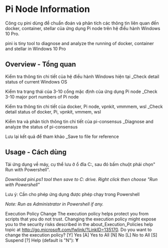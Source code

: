 # Pi Node Information
 
Công cụ pini dùng để chuẩn đoán và phân tích các thông tin liên quan đến docker, container, stellar của ứng dụng Pi node trên hệ điều hành Windows 10 Pro.

pini is tiny tool to diagnose and analyze the running of docker, container and stellar in Windows 10 Pro

## Overview - Tổng quan

Kiểm tra thông tin chi tiết của hệ điều hành Windows hiện tại
_Check detail status of current Windows OS

Kiểm tra trạng thái của 3-10 cổng mặc định của ứng dụng Pi node
_Check 3-10 major port numbers of Pi node

Kiểm tra thông tin chi tiết của docker, Pi node, vpnkit, vmmmem, wsl
_Check detail status of docker, Pi, vpnkit, vmmem, wsl

Kiểm tra và phân tích thông tin chi tiết của pi-consensus
_Diagnose and analyze the status of pi-consensus

Lưu lại kết quả để tham khảo
_Save to file for reference

## Usage - Cách dùng
Tải ứng dụng về máy, cụ thể lưu ở ổ đĩa C:, sau đó bấm chuột phải chọn" Run with Powershell".

_Download pini.ps1 tool then save to C: drive. Right click then choose "Run with Powershell"_

Lưu ý: Cần cho phép ứng dụng được phép chạy trong Powershell

_Note: Run as Administrator in Powershell if any._

Execution Policy Change
The execution policy helps protect you from scripts that you do not trust. Changing the execution policy might expose
you to the security risks described in the about_Execution_Policies help topic at
http://go.microsoft.com/fwlink/?LinkID=135170. Do you want to change the execution policy?
[Y] Yes  [A] Yes to All  [N] No  [L] No to All  [S] Suspend  [?] Help (default is "N"): **Y**
